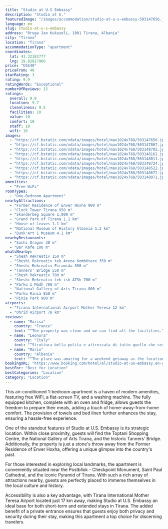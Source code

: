 ```yaml
---
title: "Studio at U.S Embassy"
description: "Studio at U."
featuredImage: "/images/accommodation/studio-at-u-s-embassy-503147656.jpg"
language: en
slug: studio-at-u-s-embassy
address: "Rruga Jan Kukuzeli, 1001 Tirana, Albania"
city: "Tirana"
location: "Tirana"
accommodationType: "apartment"
coordinates:
  lat: 41.32182777
  lng: 19.82817966
price: "US$40"
priceFrom: 40
starRating: 3
rating: 9.9
ratingWords: "Exceptional"
numberOfReviews: 15
ratings:
  overall: 9.9
  location: 9.7
  cleanliness: 9.5
  facilities: 10
  value: 10
  comfort: 10
  staff: 10
  wifi: 10
images:
  - "https://cf.bstatic.com/xdata/images/hotel/max1024x768/503147656.jpg?k=5896288db849e42fed8fe9d8e244d6160634440f461d608789c5625fd4f0e97b&o=&hp=1"
  - "https://cf.bstatic.com/xdata/images/hotel/max1024x768/503147867.jpg?k=96addc1000a98b196f511a806a8cf3926cd97503117e1de559f03a6f9255e029&o=&hp=1"
  - "https://cf.bstatic.com/xdata/images/hotel/max1024x768/503148702.jpg?k=d99ef1ec0e4f8ad5515ebf4fff1c9b2406c2e05585e0aa047cf3819bd5a55a7b&o=&hp=1"
  - "https://cf.bstatic.com/xdata/images/hotel/max1024x768/503148162.jpg?k=70fc34feca7f5ae564bd9a1461cdbeebcf9e5ae35378a0c2da94cce7e02da1f6&o=&hp=1"
  - "https://cf.bstatic.com/xdata/images/hotel/max1024x768/503148011.jpg?k=766882e83e923efb5eef386bb261a680c965fb22537ea2d622a13b7ed02a3ccc&o=&hp=1"
  - "https://cf.bstatic.com/xdata/images/hotel/max1024x768/503148724.jpg?k=e2d6e8d0e1888a2d1d1c13210d846513bf0a0de83ef51bc07be927e5e0ff2ea7&o=&hp=1"
  - "https://cf.bstatic.com/xdata/images/hotel/max1024x768/503148522.jpg?k=9371aed9c14666180ded97d577309a5da0e7576635c44d0d59b94cce6967c5bd&o=&hp=1"
  - "https://cf.bstatic.com/xdata/images/hotel/max1024x768/503148672.jpg?k=4bdf653ef2726dee231d33d6f74d1ffc8be6509cf11f4429002a4000847ec291&o=&hp=1"
  - "https://cf.bstatic.com/xdata/images/hotel/max1024x768/503148071.jpg?k=c293c2118969ef851e1f8b66790d66d1922784ec1d286e930de2e345e6946521&o=&hp=1"
amenities:
  - "Free WiFi"
roomTypes:
  - "One-Bedroom Apartment"
nearbyAttractions:
  - "Former Residence of Enver Hoxha 900 m"
  - "Clock Tower Tirana 950 m"
  - "Skanderbeg Square 1,000 m"
  - "Grand Park of Tirana 1.1 km"
  - "House of Leaves 1.1 km"
  - "National Museum of History Albania 1.2 km"
  - "Bunk'Art 1 Museum 4.1 km"
nearbyRestaurants:
  - "Sushi Dragon 30 m"
  - "Bar Kafe 100 m"
whatsNearby:
  - "Shesh Rekreativ 150 m"
  - "Sheshi Rekreativ tek Arena Kombëtare 350 m"
  - "Sheshi Rekreativ Piramida 550 m"
  - "Tanners' Bridge 550 m"
  - "Shesh Rekreativ 700 m"
  - "Sheshi Rekreativ tek ish ATSh 700 m"
  - "Parku I Madh 700 m"
  - "National Gallery of Arts Tirana 800 m"
  - "Parku Rinia 850 m"
  - "Rinia Park 900 m"
airports:
  - "Tirana International Airport Mother Teresa 12 km"
  - "Ohrid Airport 78 km"
reviews:
  - name: "Marisa"
    country: "France"
    text: "“The property was clean and we can find all the facilities.”"
  - name: "Leonora"
    country: "Italy"
    text: "“Struttura bella pulita e attrezzata di tutto quello che serviva, la posizione ottima per girare a piedi e visitare il centro di Tirana”"
  - name: "Mario"
    country: "Albania"
    text: "“The place was amazing for a weekend getaway as the location was perfect! Close to everything important in Tirana and a very peaceful neighborhood.”"
bookingURL: "https://www.booking.com/hotel/al/studio-at-us-embassy.en-gb.html?aid=8035640"
bestFor: "Best for Location"
bestCategories: "Location"
category: "Location"
---
```


This air-conditioned 1-bedroom apartment is a haven of modern amenities, featuring free WiFi, a flat-screen TV, and a washing machine. The fully equipped kitchen, complete with an oven and fridge, allows guests the freedom to prepare their meals, adding a touch of home-away-from-home comfort. The provision of towels and bed linen further enhances the stay, ensuring a hassle-free experience.

One of the standout features of Studio at U.S. Embassy is its strategic location. Within close proximity, guests will find the Toptani Shopping Centre, the National Gallery of Arts Tirana, and the historic Tanners' Bridge. Additionally, the property is just a stone's throw away from the Former Residence of Enver Hoxha, offering a unique glimpse into the country's past.

For those interested in exploring local landmarks, the apartment is conveniently situated near the Postbllok - Checkpoint Monument, Saint Paul Cathedral, and the iconic Pyramid of Tirana. With such a rich array of attractions nearby, guests are perfectly placed to immerse themselves in the local culture and history.

Accessibility is also a key advantage, with Tirana International Mother Teresa Airport located just 17 km away, making Studio at U.S. Embassy an ideal base for both short-term and extended stays in Tirana. The added benefit of a private entrance ensures that guests enjoy both privacy and security during their stay, making this apartment a top choice for discerning travelers.